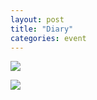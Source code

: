 ```yaml
---
layout: post
title: "Diary"
categories: event
---
```

![](https://ic.pics.livejournal.com/quillcraft/13449910/301839/301839_original.png)

![](https://ic.pics.livejournal.com/quillcraft/13449910/302083/302083_original.png)
